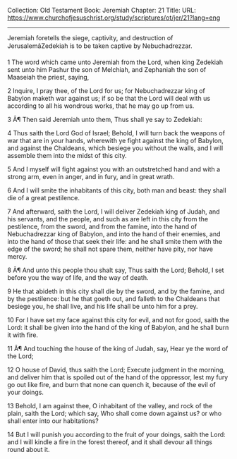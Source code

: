 Collection: Old Testament
Book: Jeremiah
Chapter: 21
Title: 
URL: https://www.churchofjesuschrist.org/study/scriptures/ot/jer/21?lang=eng

---

Jeremiah foretells the siege, captivity, and destruction of JerusalemâZedekiah is to be taken captive by Nebuchadrezzar.

1 The word which came unto Jeremiah from the Lord, when king Zedekiah sent unto him Pashur the son of Melchiah, and Zephaniah the son of Maaseiah the priest, saying,

2 Inquire, I pray thee, of the Lord for us; for Nebuchadrezzar king of Babylon maketh war against us; if so be that the Lord will deal with us according to all his wondrous works, that he may go up from us.

3 Â¶ Then said Jeremiah unto them, Thus shall ye say to Zedekiah:

4 Thus saith the Lord God of Israel; Behold, I will turn back the weapons of war that are in your hands, wherewith ye fight against the king of Babylon, and against the Chaldeans, which besiege you without the walls, and I will assemble them into the midst of this city.

5 And I myself will fight against you with an outstretched hand and with a strong arm, even in anger, and in fury, and in great wrath.

6 And I will smite the inhabitants of this city, both man and beast: they shall die of a great pestilence.

7 And afterward, saith the Lord, I will deliver Zedekiah king of Judah, and his servants, and the people, and such as are left in this city from the pestilence, from the sword, and from the famine, into the hand of Nebuchadrezzar king of Babylon, and into the hand of their enemies, and into the hand of those that seek their life: and he shall smite them with the edge of the sword; he shall not spare them, neither have pity, nor have mercy.

8 Â¶ And unto this people thou shalt say, Thus saith the Lord; Behold, I set before you the way of life, and the way of death.

9 He that abideth in this city shall die by the sword, and by the famine, and by the pestilence: but he that goeth out, and falleth to the Chaldeans that besiege you, he shall live, and his life shall be unto him for a prey.

10 For I have set my face against this city for evil, and not for good, saith the Lord: it shall be given into the hand of the king of Babylon, and he shall burn it with fire.

11 Â¶ And touching the house of the king of Judah, say, Hear ye the word of the Lord;

12 O house of David, thus saith the Lord; Execute judgment in the morning, and deliver him that is spoiled out of the hand of the oppressor, lest my fury go out like fire, and burn that none can quench it, because of the evil of your doings.

13 Behold, I am against thee, O inhabitant of the valley, and rock of the plain, saith the Lord; which say, Who shall come down against us? or who shall enter into our habitations?

14 But I will punish you according to the fruit of your doings, saith the Lord: and I will kindle a fire in the forest thereof, and it shall devour all things round about it.
